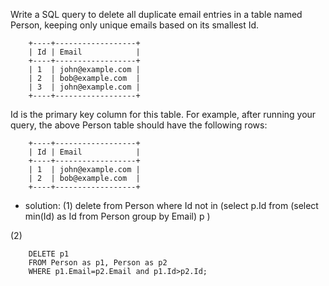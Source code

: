 Write a SQL query to delete all duplicate email entries in a table named Person, keeping only unique emails based on its smallest Id.

		+----+------------------+
		| Id | Email            |
		+----+------------------+
		| 1  | john@example.com |
		| 2  | bob@example.com  |
		| 3  | john@example.com |
		+----+------------------+
Id is the primary key column for this table.
For example, after running your query, the above Person table should have the following rows:

		+----+------------------+
		| Id | Email            |
		+----+------------------+
		| 1  | john@example.com |
		| 2  | bob@example.com  |
		+----+------------------+

- solution:
(1)
		delete from Person
		where Id not in
		(select p.Id 
 		from 
		(select min(Id) as Id from Person
		group by Email) p
 		)
		
		
(2)
		
		DELETE p1
		FROM Person as p1, Person as p2
		WHERE p1.Email=p2.Email and p1.Id>p2.Id;
